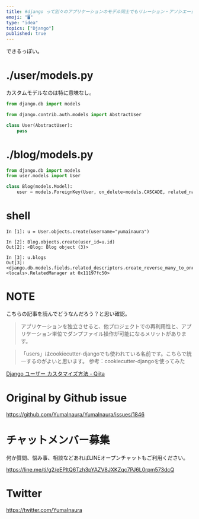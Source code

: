 ```yaml
---
title: #django って別々のアプリケーションのモデル同士でもリレーション・アソシエーションを設定できるの？ -> できるっぽい
emoji: "🖥"
type: "idea"
topics: ["Django"]
published: true
---
```


できるっぽい。

# ./user/models.py

カスタムモデルなのは特に意味なし。

```py
from django.db import models

from django.contrib.auth.models import AbstractUser

class User(AbstractUser):
    pass

```

# ./blog/models.py

```py
from django.db import models
from user.models import User

class Blog(models.Model):
    user = models.ForeignKey(User, on_delete=models.CASCADE, related_name='blogs')


```

 # shell

```
In [1]: u = User.objects.create(username="yumainaura")

In [2]: Blog.objects.create(user_id=u.id)
Out[2]: <Blog: Blog object (3)>

In [3]: u.blogs
Out[3]: <django.db.models.fields.related_descriptors.create_reverse_many_to_one_manager.<locals>.RelatedManager at 0x11197fc50>

```

# NOTE

こちらの記事を読んでどうなんだろう？と思い確認。

>アプリケーションを独立させると、他プロジェクトでの再利用性と、アプリケーション単位でダンプファイル操作が可能になるメリットがあります。

>「users」はcookiecutter-djangoでも使われている名前です。こちらで統一するのがよいと思います。
参考：cookiecutter-djangoを使ってみた

[Django ユーザー カスタマイズ方法 - Qiita](https://qiita.com/okoppe8/items/10ae61808dc3056f9c8e)

# Original by Github issue

https://github.com/YumaInaura/YumaInaura/issues/1846








<!-- Update From Qiita API -->

# チャットメンバー募集


何か質問、悩み事、相談などあればLINEオープンチャットもご利用ください。

https://line.me/ti/g2/eEPltQ6Tzh3pYAZV8JXKZqc7PJ6L0rpm573dcQ





# Twitter


https://twitter.com/YumaInaura


<!-- Update From Qiita API -->


